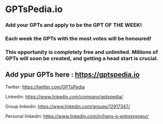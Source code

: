 # GPTsPedia.io

 ### Add your GPTs and apply to be the GPT OF THE WEEK!

 ### Each week the GPTs with the most votes will be honoured!

 ### This opportunity is completely free and unlimited. Millions of GPTs will soon be created, and getting a head start is crucial.

## Add ypur GPTs here : https://gptspedia.io

Twitter: https://twitter.com/GPTsPedia

Linkedin: https://www.linkedin.com/company/gptspedia/

Group linkedin: https://www.linkedin.com/groups/12917347/

Personal linkedin: https://www.linkedin.com/in/hans-p-entrepreneur/

